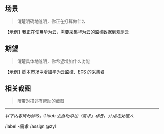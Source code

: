 ## 场景

> 清楚明确地说明，你正在打算做什么

【示例】我正在使用华为云，需要采集华为云的监控数据到观测云

## 期望

> 清楚具体地说明，你希望增加什么功能

【示例】脚本市场中增加华为云监控、ECS 的采集器

## 相关截图

> 附带对描述有帮助的截图

---

*以下内容请勿修改，Gitlab 会自动添加「需求」标签，并指定处理人*

/label ~需求
/assign @zyl
